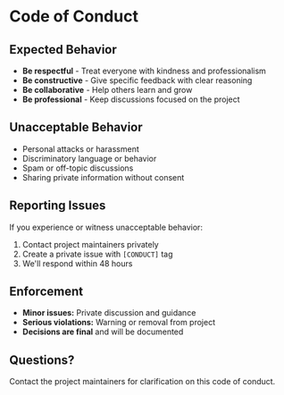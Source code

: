 # Code of Conduct

## Expected Behavior

- **Be respectful** - Treat everyone with kindness and professionalism
- **Be constructive** - Give specific feedback with clear reasoning
- **Be collaborative** - Help others learn and grow
- **Be professional** - Keep discussions focused on the project

## Unacceptable Behavior

- Personal attacks or harassment
- Discriminatory language or behavior
- Spam or off-topic discussions
- Sharing private information without consent

## Reporting Issues

If you experience or witness unacceptable behavior:

1. Contact project maintainers privately
2. Create a private issue with `[CONDUCT]` tag
3. We'll respond within 48 hours

## Enforcement

- **Minor issues:** Private discussion and guidance
- **Serious violations:** Warning or removal from project
- **Decisions are final** and will be documented

## Questions?

Contact the project maintainers for clarification on this code of conduct.
